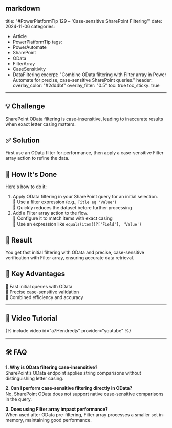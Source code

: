 markdown
---
title: "#PowerPlatformTip 129 – 'Case-sensitive SharePoint Filtering'"
date: 2024-11-06
categories:
  - Article
  - PowerPlatformTip
tags:
  - PowerAutomate
  - SharePoint
  - OData
  - FilterArray
  - CaseSensitivity
  - DataFiltering
excerpt: "Combine OData filtering with Filter array in Power Automate for precise, case-sensitive SharePoint queries."
header:
  overlay_color: "#2dd4bf"
  overlay_filter: "0.5"
toc: true
toc_sticky: true
---

## 💡 Challenge
SharePoint OData filtering is case-insensitive, leading to inaccurate results when exact letter casing matters.

## ✅ Solution
First use an OData filter for performance, then apply a case-sensitive Filter array action to refine the data.

## 🔧 How It's Done
Here's how to do it:
1. Apply OData filtering in your SharePoint query for an initial selection.  
   🔸 Use a filter expression (e.g., `Title eq 'Value'`)  
   🔸 Quickly reduces the dataset before further processing  
2. Add a Filter array action to the flow.  
   🔸 Configure it to match items with exact casing  
   🔸 Use an expression like `equals(item()?['Field'], 'Value')`  

## 🎉 Result
You get fast initial filtering with OData and precise, case-sensitive verification with Filter array, ensuring accurate data retrieval.

## 🌟 Key Advantages
🔸 Fast initial queries with OData  
🔸 Precise case-sensitive validation  
🔸 Combined efficiency and accuracy

---

## 🎥 Video Tutorial
{% include video id="a7Hendredjs" provider="youtube" %}

---

## 🛠️ FAQ
**1. Why is OData filtering case-insensitive?**  
SharePoint’s OData endpoint applies string comparisons without distinguishing letter casing.

**2. Can I perform case-sensitive filtering directly in OData?**  
No, SharePoint OData does not support native case-sensitive comparisons in the query.

**3. Does using Filter array impact performance?**  
When used after OData pre-filtering, Filter array processes a smaller set in-memory, maintaining good performance.

